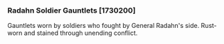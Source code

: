 ### Radahn Soldier Gauntlets [1730200]

Gauntlets worn by soldiers who fought by General Radahn's side. Rust-worn and stained through unending conflict.